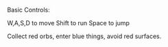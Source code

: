 Basic Controls:

W,A,S,D to move
Shift to run
Space to jump

Collect red orbs, enter blue things, avoid red surfaces.
